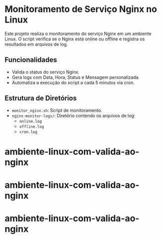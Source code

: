 # Monitoramento de Serviço Nginx no Linux

Este projeto realiza o monitoramento do serviço Nginx em um ambiente Linux. O script verifica se o Nginx está online ou offline e registra os resultados em arquivos de log.

## Funcionalidades
- Valida o status do serviço Nginx.
- Gera logs com Data, Hora, Status e Mensagem personalizada.
- Automatiza a execução do script a cada 5 minutos via cron.

## Estrutura de Diretórios
- `monitor_nginx.sh`: Script de monitoramento.
- `nginx-monitor-logs/`: Diretório contendo os arquivos de log:
  - `online.log`
  - `offline.log`
  - `cron.log`
# ambiente-linux-com-valida-ao-nginx
# ambiente-linux-com-valida-ao-nginx
# ambiente-linux-com-valida-ao-nginx
